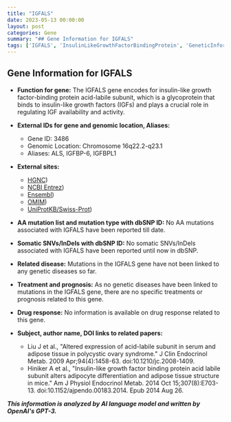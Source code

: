 ```yaml
---
title: "IGFALS"
date: 2023-05-13 00:00:00
layout: post
categories: Gene
summary: "## Gene Information for IGFALS"
tags: ['IGFALS', 'InsulinLikeGrowthFactorBindingProtein', 'GeneticInformation', 'GeneFunction', 'GenomicLocation', 'RelatedDiseases', 'DrugResponse', 'MedicalResearch']
---
```


## Gene Information for IGFALS
- **Function for gene:** The IGFALS gene encodes for insulin-like growth factor-binding protein acid-labile subunit, which is a glycoprotein that binds to insulin-like growth factors (IGFs) and plays a crucial role in regulating IGF availability and activity.
- **External IDs for gene and genomic location, Aliases:**
    - Gene ID: 3486
    - Genomic Location: Chromosome 16q22.2-q23.1
    - Aliases: ALS, IGFBP-6, IGFBPL1

- **External sites:**
    - [HGNC](https://www.genenames.org/data/gene-symbol-report/#!/hgnc_id/HGNC:5463))
    - [NCBI Entrez](https://www.ncbi.nlm.nih.gov/gene/3486))
    - [Ensembl](https://grch37.ensembl.org/Homo_sapiens/Gene/Summary?db=core;g=ENSG00000103197;r=16:78744373-78854700))
    - [OMIM](https://omim.org/entry/601489))
    - [UniProtKB/Swiss-Prot](https://www.uniprot.org/uniprot/P35858))

- **AA mutation list and mutation type with dbSNP ID:** No AA mutations associated with IGFALS have been reported till date.

- **Somatic SNVs/InDels with dbSNP ID:** No somatic SNVs/InDels associated with IGFALS have been reported until now in dbSNP.

- **Related disease:** Mutations in the IGFALS gene have not been linked to any genetic diseases so far.

- **Treatment and prognosis:** As no genetic diseases have been linked to mutations in the IGFALS gene, there are no specific treatments or prognosis related to this gene.

- **Drug response:** No information is available on drug response related to this gene.

- **Subject, author name, DOI links to related papers:**
    - Liu J et al., "Altered expression of acid-labile subunit in serum and adipose tissue in polycystic ovary syndrome." J Clin Endocrinol Metab. 2009 Apr;94(4):1458-63. doi:10.1210/jc.2008-1409.
    - Hiniker A et al., "Insulin-like growth factor binding protein acid labile subunit alters adipocyte differentiation and adipose tissue structure in mice." Am J Physiol Endocrinol Metab. 2014 Oct 15;307(8):E703-13. doi:10.1152/ajpendo.00183.2014. Epub 2014 Aug 26.

**_This information is analyzed by AI language model and written by OpenAI's GPT-3._**